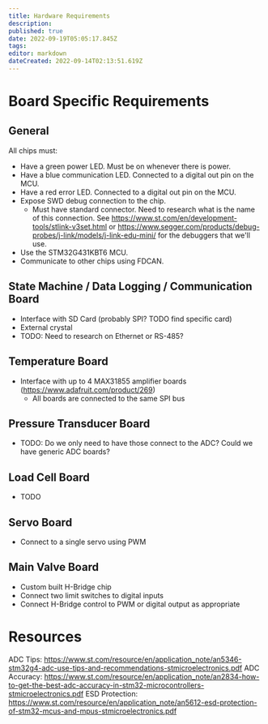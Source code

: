 ```yaml
---
title: Hardware Requirements
description: 
published: true
date: 2022-09-19T05:05:17.845Z
tags: 
editor: markdown
dateCreated: 2022-09-14T02:13:51.619Z
---
```



# Board Specific Requirements
## General
All chips must:
- Have a green power LED. Must be on whenever there is power.
- Have a blue communication LED. Connected to a digital out pin on the MCU.
- Have a red error LED. Connected to a digital out pin on the MCU.
- Expose SWD debug connection to the chip.
  - Must have standard connector. Need to research what is the name of this connection. See https://www.st.com/en/development-tools/stlink-v3set.html or https://www.segger.com/products/debug-probes/j-link/models/j-link-edu-mini/ for the debuggers that we'll use.
- Use the STM32G431KBT6 MCU.
- Communicate to other chips using FDCAN.

## State Machine / Data Logging / Communication Board
- Interface with SD Card (probably SPI? TODO find specific card)
- External crystal
- TODO: Need to research on Ethernet or RS-485?

## Temperature Board
- Interface with up to 4 MAX31855 amplifier boards (https://www.adafruit.com/product/269)
  - All boards are connected to the same SPI bus
  
## Pressure Transducer Board
- TODO: Do we only need to have those connect to the ADC? Could we have generic ADC boards?

## Load Cell Board
- TODO

## Servo Board
- Connect to a single servo using PWM

## Main Valve Board
- Custom built H-Bridge chip
- Connect two limit switches to digital inputs
- Connect H-Bridge control to PWM or digital output as appropriate

# Resources
ADC Tips: https://www.st.com/resource/en/application_note/an5346-stm32g4-adc-use-tips-and-recommendations-stmicroelectronics.pdf
ADC Accuracy: https://www.st.com/resource/en/application_note/an2834-how-to-get-the-best-adc-accuracy-in-stm32-microcontrollers-stmicroelectronics.pdf
ESD Protection: https://www.st.com/resource/en/application_note/an5612-esd-protection-of-stm32-mcus-and-mpus-stmicroelectronics.pdf